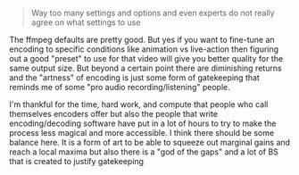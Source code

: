 > Way too many settings and options and even experts do not really agree on what settings to use

The ffmpeg defaults are pretty good. But yes if you want to fine-tune an encoding to specific conditions like animation vs live-action then figuring out a good "preset" to use for that video will give you better quality for the same output size. But beyond a certain point there are diminishing returns and the "artness" of encoding is just some form of gatekeeping that reminds me of some "pro audio recording/listening" people.

I'm thankful for the time, hard work, and compute that people who call themselves encoders offer but also the people that write encoding/decoding software have put in a lot of hours to try to make the process less magical and more accessible. I think there should be some balance here. It is a form of art to be able to squeeze out marginal gains and reach a local maxima but also there is a "god of the gaps" and a lot of BS that is created to justify gatekeeping
